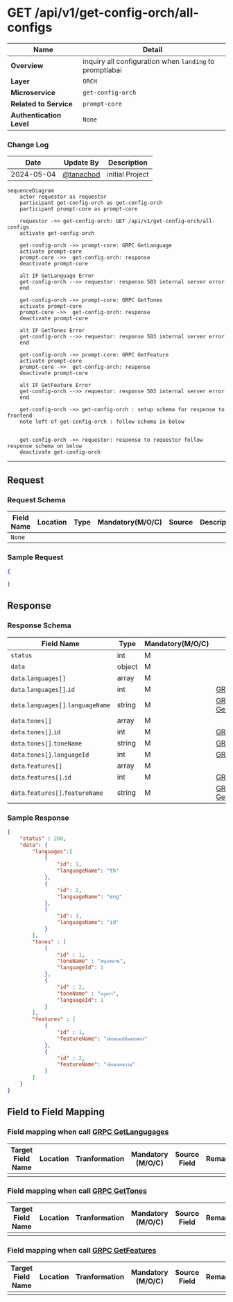 # GET /api/v1/get-config-orch/all-configs

| Name                     | Detail                                                  |
| ------------------------ | ------------------------------------------------------- |
| **Overview**             | inquiry all configuration when `landing` to promptlabai |
| **Layer**                | `ORCH`                                                  |
| **Microservice**         | `get-config-orch`                                       |
| **Related to Service**   | `prompt-core`                                           |
| **Authentication Level** | `None`                                                  |



### Change Log
| Date       | Update By                              | Description     |
| ---------- | -------------------------------------- | --------------- |
| 2024-05-04 | [@tanachod](https://github.com/Pet002) | initial Project |

``` mermaid
sequenceDiagram
    actor requestor as requestor
    participant get-config-orch as get-config-orch
    participant prompt-core as prompt-core

    requestor ->> get-config-orch: GET /api/v1/get-config-orch/all-configs
    activate get-config-orch

    get-config-orch ->> prompt-core: GRPC GetLanguage
    activate prompt-core
    prompt-core ->>  get-config-orch: response
    deactivate prompt-core

    alt IF GetLanguage Error
    get-config-orch -->> requestor: response 503 internal server error
    end

    get-config-orch ->> prompt-core: GRPC GetTones
    activate prompt-core
    prompt-core ->>  get-config-orch: response
    deactivate prompt-core

    alt IF GetTones Error
    get-config-orch -->> requestor: response 503 internal server error
    end

    get-config-orch ->> prompt-core: GRPC GetFeature
    activate prompt-core
    prompt-core ->>  get-config-orch: response
    deactivate prompt-core

    alt IF GetFeature Error
    get-config-orch -->> requestor: response 503 internal server error
    end

    get-config-orch ->> get-config-orch : setup schema for response to frontend
    note left of get-config-orch : follow schema in below


    get-config-orch ->> requestor: response to requestor follow response schema on below
    deactivate get-config-orch
```

---

## Request
### Request Schema

| Field Name | Location | Type | Mandatory(M/O/C) | Source | Description |
| ---------- | -------- | ---- | ---------------- | ------ | ----------- |
| `None`     |          |      |                  |        |             |


### Sample Request 
``` json
{

}
```

## Response
### Response Schema

| Field Name                          | Type   | Mandatory(M/O/C) | Source                                         | Description |
| ----------------------------------- | ------ | ---------------- | ---------------------------------------------- | ----------- |
| `status`                            | int    | M                |                                                |             |
| `data`                              | object | M                |                                                |             |
| `data`.`languages[]`                | array  | M                |                                                |             |
| `data`.`languages[]`.`id`           | int    | M                | [GRPC GetLangugages]().`data[]`.`id`           |             |
| `data`.`languages[]`.`languageName` | string | M                | [GRPC GetLangugages]().`data[]`.`languageName` |             |
| `data`.`tones[]`                    | array  | M                |                                                |             |
| `data`.`tones[]`.`id`               | int    | M                | [GRPC GetTones]().`data[]`.`id`                |             |
| `data`.`tones[]`.`toneName`         | string | M                | [GRPC GetTones]().`data[]`.`toneName`          |             |
| `data`.`tones[]`.`languageId`       | int    | M                | [GRPC GetTones]().`data[]`.`languageId`        |             |
| `data`.`features[]`                 | array  | M                |                                                |             |
| `data`.`features[]`.`id`            | int    | M                | [GRPC GetFeatures]().`data[]`.`id`             |             |
| `data`.`features[]`.`featureName`   | string | M                | [GRPC GetFeatures]().`data[]`.`featureName`    |             |

### Sample Response
```json
{
    "status" : 200,
    "data": {
        "languages":[
            {
                "id": 1,
                "languageName": "th"
            },
            {
                "id": 2,
                "languageName": "eng"
            },
            {
                "id": 3,
                "languageName": "id"
            }
        ], 
        "tones" : [
            {
                "id" : 1,
                "toneName" : "สนุกสนาน",
                "languageId": 1
            },
            {
                "id" : 2,
                "toneName" : "หรูหรา",
                "languageId": 1
            }
        ],
        "features" : [
            {
                "id" : 1,
                "featureName": "เขียนแคปชั่นขายของ"
            },
            {
                "id" : 2,
                "featureName": "เขียนบทความ"
            }
        ]
    }
}
```

## Field to Field Mapping 
### Field mapping when call [GRPC GetLangugages]()
| Target Field Name | Location | Tranformation | Mandatory (M/O/C) | Source Field | Remark |
| ----------------- | -------- | ------------- | ----------------- | ------------ | ------ |
|                   |          |               |                   |              |        |


### Field mapping when call [GRPC GetTones]()
| Target Field Name | Location | Tranformation | Mandatory (M/O/C) | Source Field | Remark |
| ----------------- | -------- | ------------- | ----------------- | ------------ | ------ |
|                   |          |               |                   |              |        |

### Field mapping when call [GRPC GetFeatures]()
| Target Field Name | Location | Tranformation | Mandatory (M/O/C) | Source Field | Remark |
| ----------------- | -------- | ------------- | ----------------- | ------------ | ------ |
|                   |          |               |                   |              |        |